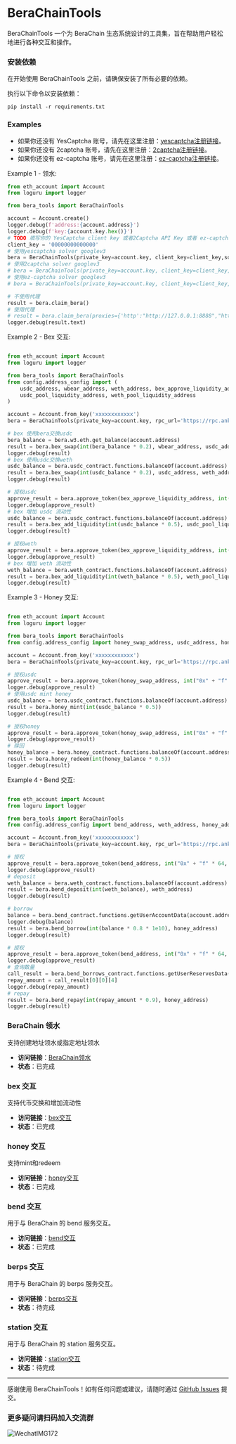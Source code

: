 # BeraChainTools

BeraChainTools 一个为 BeraChain 生态系统设计的工具集，旨在帮助用户轻松地进行各种交互和操作。

### 安装依赖

在开始使用 BeraChainTools 之前，请确保安装了所有必要的依赖。

执行以下命令以安装依赖：

```
pip install -r requirements.txt
```

### Examples

- 如果你还没有 YesCaptcha 账号，请先在这里注册：[yescaptcha注册链接](https://yescaptcha.com/i/0vVEgw)。
- 如果你还没有 2captcha 账号，请先在这里注册：[2captcha注册链接](https://cn.2captcha.com/?from=9389597)。
- 如果你还没有 ez-captcha
  账号，请先在这里注册：[ez-captcha注册链接](https://dashboard.ez-captcha.com/#/register?inviteCode=djnhuqvHuQJ)。

Example 1 - 领水:

```python
from eth_account import Account
from loguru import logger

from bera_tools import BeraChainTools

account = Account.create()
logger.debug(f'address:{account.address}')
logger.debug(f'key:{account.key.hex()}')
# TODO 填写你的 YesCaptcha client key 或者2Captcha API Key 或者 ez-captcha ClientKey
client_key = '00000000000000'
# 使用yescaptcha solver googlev3
bera = BeraChainTools(private_key=account.key, client_key=client_key,solver_provider='yescaptcha',rpc_url='https://rpc.ankr.com/berachain_testnet')
# 使用2captcha solver googlev3
# bera = BeraChainTools(private_key=account.key, client_key=client_key,solver_provider='2captcha',rpc_url='https://rpc.ankr.com/berachain_testnet')
# 使用ez-captcha solver googlev3
# bera = BeraChainTools(private_key=account.key, client_key=client_key,solver_provider='ez-captcha',rpc_url='https://rpc.ankr.com/berachain_testnet')

# 不使用代理
result = bera.claim_bera()
# 使用代理
# result = bera.claim_bera(proxies={'http':"http://127.0.0.1:8888","https":"http://127.0.0.1:8888"})
logger.debug(result.text)
```

Example 2 - Bex 交互:

```python

from eth_account import Account
from loguru import logger

from bera_tools import BeraChainTools
from config.address_config import (
    usdc_address, wbear_address, weth_address, bex_approve_liquidity_address,
    usdc_pool_liquidity_address, weth_pool_liquidity_address
)

account = Account.from_key('xxxxxxxxxxxx')
bera = BeraChainTools(private_key=account.key, rpc_url='https://rpc.ankr.com/berachain_testnet')

# bex 使用bera交换usdc
bera_balance = bera.w3.eth.get_balance(account.address)
result = bera.bex_swap(int(bera_balance * 0.2), wbear_address, usdc_address)
logger.debug(result)
# bex 使用usdc交换weth
usdc_balance = bera.usdc_contract.functions.balanceOf(account.address).call()
result = bera.bex_swap(int(usdc_balance * 0.2), usdc_address, weth_address)
logger.debug(result)

# 授权usdc
approve_result = bera.approve_token(bex_approve_liquidity_address, int("0x" + "f" * 64, 16), usdc_address)
logger.debug(approve_result)
# bex 增加 usdc 流动性
usdc_balance = bera.usdc_contract.functions.balanceOf(account.address).call()
result = bera.bex_add_liquidity(int(usdc_balance * 0.5), usdc_pool_liquidity_address, usdc_address)
logger.debug(result)

# 授权weth
approve_result = bera.approve_token(bex_approve_liquidity_address, int("0x" + "f" * 64, 16), weth_address)
logger.debug(approve_result)
# bex 增加 weth 流动性
weth_balance = bera.weth_contract.functions.balanceOf(account.address).call()
result = bera.bex_add_liquidity(int(weth_balance * 0.5), weth_pool_liquidity_address, weth_address)
logger.debug(result)

```

Example 3 - Honey 交互:

```python

from eth_account import Account
from loguru import logger

from bera_tools import BeraChainTools
from config.address_config import honey_swap_address, usdc_address, honey_address

account = Account.from_key('xxxxxxxxxxxx')
bera = BeraChainTools(private_key=account.key, rpc_url='https://rpc.ankr.com/berachain_testnet')

# 授权usdc
approve_result = bera.approve_token(honey_swap_address, int("0x" + "f" * 64, 16), usdc_address)
logger.debug(approve_result)
# 使用usdc mint honey
usdc_balance = bera.usdc_contract.functions.balanceOf(account.address).call()
result = bera.honey_mint(int(usdc_balance * 0.5))
logger.debug(result)

# 授权honey
approve_result = bera.approve_token(honey_swap_address, int("0x" + "f" * 64, 16), honey_address)
logger.debug(approve_result)
# 赎回 
honey_balance = bera.honey_contract.functions.balanceOf(account.address).call()
result = bera.honey_redeem(int(honey_balance * 0.5))
logger.debug(result)

```

Example 4 - Bend 交互:

```python

from eth_account import Account
from loguru import logger

from bera_tools import BeraChainTools
from config.address_config import bend_address, weth_address, honey_address, bend_pool_address

account = Account.from_key('xxxxxxxxxxxx')
bera = BeraChainTools(private_key=account.key, rpc_url='https://rpc.ankr.com/berachain_testnet')

# 授权
approve_result = bera.approve_token(bend_address, int("0x" + "f" * 64, 16), weth_address)
logger.debug(approve_result)
# deposit
weth_balance = bera.weth_contract.functions.balanceOf(account.address).call()
result = bera.bend_deposit(int(weth_balance), weth_address)
logger.debug(result)

# borrow
balance = bera.bend_contract.functions.getUserAccountData(account.address).call()[2]
logger.debug(balance)
result = bera.bend_borrow(int(balance * 0.8 * 1e10), honey_address)
logger.debug(result)

# 授权
approve_result = bera.approve_token(bend_address, int("0x" + "f" * 64, 16), honey_address)
logger.debug(approve_result)
# 查询数量 
call_result = bera.bend_borrows_contract.functions.getUserReservesData(bend_pool_address, bera.account.address).call()
repay_amount = call_result[0][0][4]
logger.debug(repay_amount)
# repay
result = bera.bend_repay(int(repay_amount * 0.9), honey_address)
logger.debug(result)

```
### BeraChain 领水

支持创建地址领水或指定地址领水

- **访问链接**：[BeraChain领水](https://artio.faucet.berachain.com/)
- **状态**：已完成

### bex 交互

支持代币交换和增加流动性

- **访问链接**：[bex交互](https://artio.bex.berachain.com/swap)
- **状态**：已完成

### honey 交互

支持mint和redeem

- **访问链接**：[honey交互](https://artio.honey.berachain.com)
- **状态**：已完成

### bend 交互

用于与 BeraChain 的 bend 服务交互。

- **访问链接**：[bend交互](https://artio.bend.berachain.com/)
- **状态**：已完成

### berps 交互

用于与 BeraChain 的 berps 服务交互。

- **访问链接**：[berps交互](https://artio.berps.berachain.com/)
- **状态**：待完成

### station 交互

用于与 BeraChain 的 station 服务交互。

- **访问链接**：[station交互](https://artio.station.berachain.com/)
- **状态**：待完成

---

感谢使用
BeraChainTools！如有任何问题或建议，请随时通过 [GitHub Issues](https://github.com/ymmmmmmmm/BeraChainTools/issues) 提交。


### 更多疑问请扫码加入交流群
![WechatIMG172](https://github.com/ymmmmmmmm/BeraChainTools/assets/51306299/352023a1-0aed-4ddd-9e7b-adb44088a0c8)

